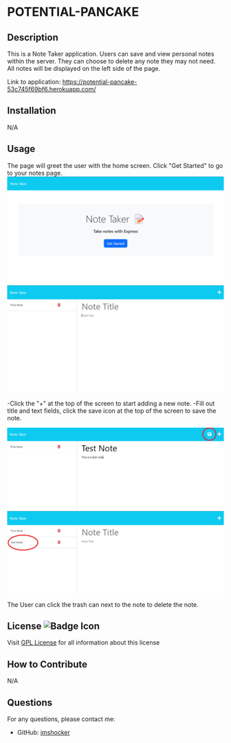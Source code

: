 # POTENTIAL-PANCAKE


## Description

This is a Note Taker application. Users can save and view personal notes within the server. They can choose to delete any note they may not need. All notes will be displayed on the left side of the page.

Link to application: https://potential-pancake-53c745f69bf6.herokuapp.com/

## Installation

N/A

## Usage

The page will greet the user with the home screen. Click "Get Started" to go to your notes page.
![homepage](image.png)
![notesPage](image-1.png)

-Click the "+" at the top of the screen to start adding a new note.
-Fill out title and text fields, click the save icon at the top of the screen to save the note.

![save](image-2.png)
![savedNote](image-3.png)

The User can click the trash can next to the note to delete the note.


## License ![Badge Icon](https://shields.io/badge/license-GPL-blue)
Visit [GPL License](https://www.gnu.org/licenses/gpl-3.0) for all information about this license

## How to Contribute

N/A

## Questions

For any questions, please contact me:

- GitHub: [imshocker](https://github.com/imshocker)